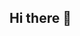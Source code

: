 ## Hi there 👋

<!--
**agmartinez9/agmartinez9** is a ✨ _special_ ✨ repository because its `README.md` (this file) appears on your GitHub profile.

![My photo](./AM.jpeg)
[My LinkedIn](https://www.linkedin.com/in/angelagmartinez)
About Me: I’m a senior computer science student with a passion for machine learning, software engineering, and cybersecurity. I'm currently interning at H&P on the Secure Operations Team.
📫 Email: agmartinez9@miners.utep.edu
📍 Location: El Paso, TX

